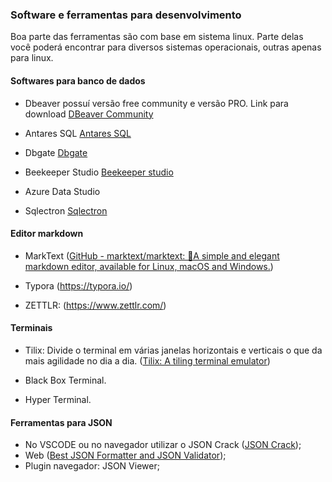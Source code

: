 ### Software e ferramentas para desenvolvimento

Boa parte das ferramentas são com base em sistema linux. Parte delas você poderá encontrar para diversos sistemas operacionais, outras apenas para linux.

#### Softwares para banco de dados

- Dbeaver possuí versão free community e versão PRO.  Link para download [DBeaver Community](https://dbeaver.io/download/)

- Antares SQL [Antares SQL](https://antares-sql.app/)

- Dbgate [Dbgate](https://dbgate.org/)

- Beekeeper Studio [Beekeeper studio](https://www.beekeeperstudio.io/)

- Azure Data Studio

- Sqlectron [Sqlectron](https://sqlectron.github.io/)

#### Editor markdown

- MarkText ([GitHub - marktext/marktext: 📝A simple and elegant markdown editor, available for Linux, macOS and Windows.](https://github.com/marktext/marktext))

- Typora (https://typora.io/)

- ZETTLR: (https://www.zettlr.com/)

#### Terminais

- Tilix: Divide o terminal em várias janelas horizontais e verticais o que da mais agilidade no dia a dia. ([Tilix&colon; A tiling terminal emulator](https://gnunn1.github.io/tilix-web/))

- Black Box Terminal. 

- Hyper Terminal.

#### Ferramentas para JSON
- No VSCODE ou no navegador utilizar o JSON Crack ([JSON Crack](https://jsoncrack.com/editor));
- Web ([Best JSON Formatter and JSON Validator](https://jsonformatter.org/));
- Plugin navegador: JSON Viewer;
